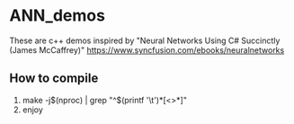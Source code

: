 # ANN_demos
These are c++ demos inspired by "Neural Networks Using C# Succinctly (James McCaffrey)"
https://www.syncfusion.com/ebooks/neuralnetworks

## How to compile
1. make -j$(nproc) | grep "^$(printf '\t')*[<>\*]"
2. enjoy
